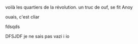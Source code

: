


voilà les quartiers de la révolution.
 un truc de ouf, se fit Anoy

 ouais, c'est cliar

 fdsqds

 DFSJDF je ne sais pas vazi i io
 

